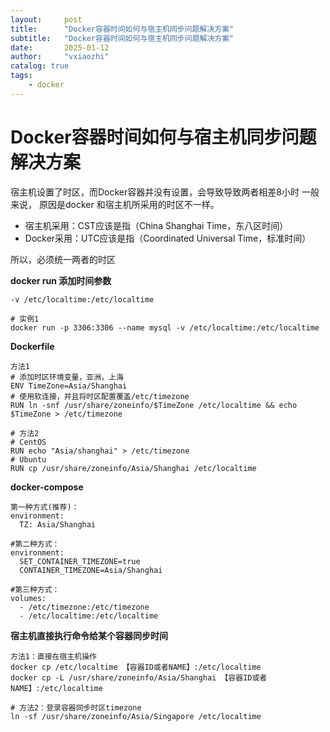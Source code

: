 ```yaml
---
layout:     post
title:      "Docker容器时间如何与宿主机同步问题解决方案"
subtitle:   "Docker容器时间如何与宿主机同步问题解决方案"
date:       2025-01-12
author:     "vxiaozhi"
catalog: true
tags:
    - docker
---
```


# Docker容器时间如何与宿主机同步问题解决方案

宿主机设置了时区，而Docker容器并没有设置，会导致导致两者相差8小时
一般来说， 原因是docker 和宿主机所采用的时区不一样。 

- 宿主机采用：CST应该是指（China Shanghai Time，东八区时间）
- Docker采用：UTC应该是指（Coordinated Universal Time，标准时间）

所以，必须统一两者的时区

**docker run 添加时间参数**

```
-v /etc/localtime:/etc/localtime

# 实例1
docker run -p 3306:3306 --name mysql -v /etc/localtime:/etc/localtime
```


**Dockerfile**

```
方法1
# 添加时区环境变量，亚洲，上海
ENV TimeZone=Asia/Shanghai
# 使用软连接，并且将时区配置覆盖/etc/timezone
RUN ln -snf /usr/share/zoneinfo/$TimeZone /etc/localtime && echo $TimeZone > /etc/timezone

# 方法2
# CentOS
RUN echo "Asia/shanghai" > /etc/timezone
# Ubuntu
RUN cp /usr/share/zoneinfo/Asia/Shanghai /etc/localtime
```

**docker-compose**

```
第一种方式(推荐)：
environment:
  TZ: Asia/Shanghai
  
#第二种方式：
environment:
  SET_CONTAINER_TIMEZONE=true
  CONTAINER_TIMEZONE=Asia/Shanghai

#第三种方式：
volumes:
  - /etc/timezone:/etc/timezone
  - /etc/localtime:/etc/localtime
```


**宿主机直接执行命令给某个容器同步时间**

```
方法1：直接在宿主机操作
docker cp /etc/localtime 【容器ID或者NAME】:/etc/localtime
docker cp -L /usr/share/zoneinfo/Asia/Shanghai 【容器ID或者NAME】:/etc/localtime

# 方法2：登录容器同步时区timezone
ln -sf /usr/share/zoneinfo/Asia/Singapore /etc/localtime
```

